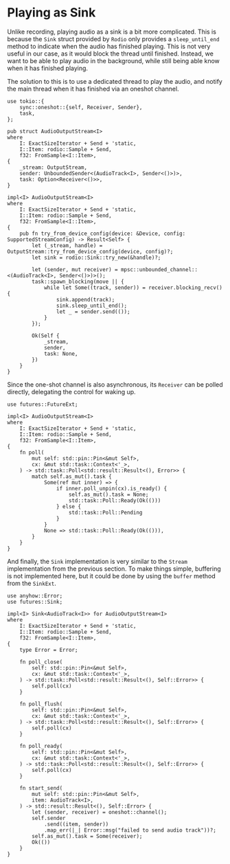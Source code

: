 # Playing as Sink

Unlike recording, playing audio as a sink is a bit more complicated. This is because the `Sink` struct provided by `Rodio` only provides a `sleep_until_end` method to indicate when the audio has finished playing. This is not very useful in our case, as it would block the thread until finished. Instead, we want to be able to play audio in the background, while still being able know when it has finished playing.

The solution to this is to use a dedicated thread to play the audio, and notify the main thread when it has finished via an oneshot channel.

```rust,noplayground
use tokio::{
    sync::oneshot::{self, Receiver, Sender},
    task,
};

pub struct AudioOutputStream<I>
where
    I: ExactSizeIterator + Send + 'static,
    I::Item: rodio::Sample + Send,
    f32: FromSample<I::Item>,
{
    _stream: OutputStream,
    sender: UnboundedSender<(AudioTrack<I>, Sender<()>)>,
    task: Option<Receiver<()>>,
}

impl<I> AudioOutputStream<I>
where
    I: ExactSizeIterator + Send + 'static,
    I::Item: rodio::Sample + Send,
    f32: FromSample<I::Item>,
{
    pub fn try_from_device_config(device: &Device, config: SupportedStreamConfig) -> Result<Self> {
        let (_stream, handle) = OutputStream::try_from_device_config(device, config)?;
        let sink = rodio::Sink::try_new(&handle)?;

        let (sender, mut receiver) = mpsc::unbounded_channel::<(AudioTrack<I>, Sender<()>)>();
        task::spawn_blocking(move || {
            while let Some((track, sender)) = receiver.blocking_recv() {
                sink.append(track);
                sink.sleep_until_end();
                let _ = sender.send(());
            }
        });

        Ok(Self {
            _stream,
            sender,
            task: None,
        })
    }
}
```

Since the one-shot channel is also asynchronous, its `Receiver` can be polled directly, delegating the control for waking up.

```rust,noplayground
use futures::FutureExt;

impl<I> AudioOutputStream<I>
where
    I: ExactSizeIterator + Send + 'static,
    I::Item: rodio::Sample + Send,
    f32: FromSample<I::Item>,
{
    fn poll(
        mut self: std::pin::Pin<&mut Self>,
        cx: &mut std::task::Context<'_>,
    ) -> std::task::Poll<std::result::Result<(), Error>> {
        match self.as_mut().task {
            Some(ref mut inner) => {
                if inner.poll_unpin(cx).is_ready() {
                    self.as_mut().task = None;
                    std::task::Poll::Ready(Ok(()))
                } else {
                    std::task::Poll::Pending
                }
            }
            None => std::task::Poll::Ready(Ok(())),
        }
    }
}
```

And finally, the `Sink` implementation is very similar to the `Stream` implementation from the previous section. To make things simple, buffering is not implemented here, but it could be done by using the `buffer` method from the `SinkExt`.

```rust,noplayground
use anyhow::Error;
use futures::Sink;

impl<I> Sink<AudioTrack<I>> for AudioOutputStream<I>
where
    I: ExactSizeIterator + Send + 'static,
    I::Item: rodio::Sample + Send,
    f32: FromSample<I::Item>,
{
    type Error = Error;

    fn poll_close(
        self: std::pin::Pin<&mut Self>,
        cx: &mut std::task::Context<'_>,
    ) -> std::task::Poll<std::result::Result<(), Self::Error>> {
        self.poll(cx)
    }

    fn poll_flush(
        self: std::pin::Pin<&mut Self>,
        cx: &mut std::task::Context<'_>,
    ) -> std::task::Poll<std::result::Result<(), Self::Error>> {
        self.poll(cx)
    }

    fn poll_ready(
        self: std::pin::Pin<&mut Self>,
        cx: &mut std::task::Context<'_>,
    ) -> std::task::Poll<std::result::Result<(), Self::Error>> {
        self.poll(cx)
    }

    fn start_send(
        mut self: std::pin::Pin<&mut Self>,
        item: AudioTrack<I>,
    ) -> std::result::Result<(), Self::Error> {
        let (sender, receiver) = oneshot::channel();
        self.sender
            .send((item, sender))
            .map_err(|_| Error::msg("failed to send audio track"))?;
        self.as_mut().task = Some(receiver);
        Ok(())
    }
}
```
